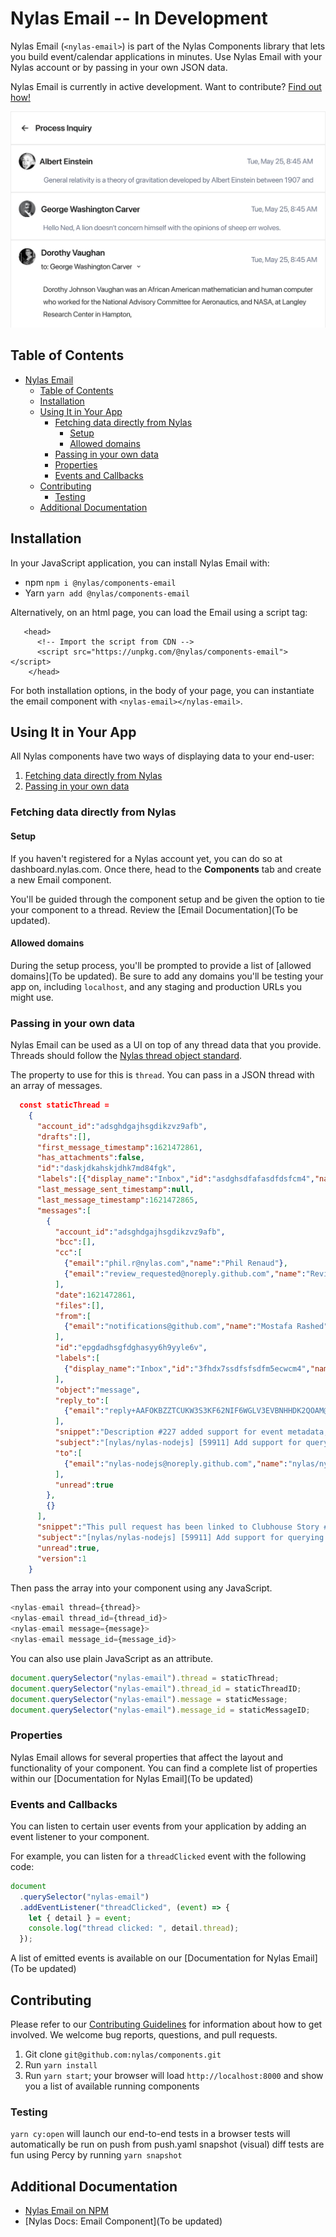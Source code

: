 # Nylas Email -- In Development

Nylas Email (`<nylas-email>`) is part of the Nylas Components library that lets you build event/calendar applications in minutes. Use Nylas Email with your Nylas account or by passing in your own JSON data.

Nylas Email is currently in active development. Want to contribute? [Find out how!](../../CONTRIBUTING.md)

![Nylas Email](sample.png)

## Table of Contents

- [Nylas Email](#nylas-email)
  - [Table of Contents](#table-of-contents)
  - [Installation](#installation)
  - [Using It in Your App](#using-it-in-your-app)
    - [Fetching data directly from Nylas](#fetching-data-directly-from-nylas)
      - [Setup](#setup)
      - [Allowed domains](#allowed-domains)
    - [Passing in your own data](#passing-in-your-own-data)
    - [Properties](#properties)
    - [Events and Callbacks](#events-and-callbacks)
  - [Contributing](#contributing)
    - [Testing](#testing)
  - [Additional Documentation](#additional-documentation)

## Installation

In your JavaScript application, you can install Nylas Email with:

- npm `npm i @nylas/components-email`
- Yarn `yarn add @nylas/components-email`

Alternatively, on an html page, you can load the Email using a script tag:

```
   <head>
      <!-- Import the script from CDN -->
      <script src="https://unpkg.com/@nylas/components-email"></script>
    </head>
```

For both installation options, in the body of your page, you can instantiate the email component with `<nylas-email></nylas-email>`.

## Using It in Your App

All Nylas components have two ways of displaying data to your end-user:

1. [Fetching data directly from Nylas](#fetching-data-directly-from-nylas)
2. [Passing in your own data](#passing-in-your-own-data)

### Fetching data directly from Nylas

#### Setup

If you haven't registered for a Nylas account yet, you can do so at dashboard.nylas.com. Once there, head to the **Components** tab and create a new Email component.

You'll be guided through the component setup and be given the option to tie your component to a thread. Review the [Email Documentation](To be updated).

#### Allowed domains

During the setup process, you'll be prompted to provide a list of [allowed domains](To be updated). Be sure to add any domains you'll be testing your app on, including `localhost`, and any staging and production URLs you might use.

### Passing in your own data

Nylas Email can be used as a UI on top of any thread data that you provide. Threads should follow the [Nylas thread object standard](https://developer.nylas.com/docs/api/#tag--Threads).

The property to use for this is `thread`. You can pass in a JSON thread with an array of messages.

```json
  const staticThread =
    {
      "account_id":"adsghdgajhsgdikzvz9afb",
      "drafts":[],
      "first_message_timestamp":1621472861,
      "has_attachments":false,
      "id":"daskjdkahskjdhk7md84fgk",
      "labels":[{"display_name":"Inbox","id":"asdghsdfafasdfdsfcm4","name":"inbox"}],"last_message_received_timestamp":1621472865,
      "last_message_sent_timestamp":null,
      "last_message_timestamp":1621472865,
      "messages":[
        {
          "account_id":"adsghdgajhsgdikzvz9afb",
          "bcc":[],
          "cc":[
            {"email":"phil.r@nylas.com","name":"Phil Renaud"},
            {"email":"review_requested@noreply.github.com","name":"Review requested"}
          ],
          "date":1621472861,
          "files":[],
          "from":[
            {"email":"notifications@github.com","name":"Mostafa Rashed"}
          ],
          "id":"epgdadhsgfdghasyy6h9yyle6v",
          "labels":[
            {"display_name":"Inbox","id":"3fhdx7ssdfsfsdfm5ecwcm4","name":"inbox"}
          ],
          "object":"message",
          "reply_to":[
            {"email":"reply+AAFOKBZZTCUKW3S3KF62NIF6WGLV3EVBNHHDK2QOAM@reply.github.com","name":"nylas/nylas-nodejs"}
          ],
          "snippet":"Description #227 added support for event metadata, this PR enhances this feature and allows for a user to query metadata using either the metadata_key, or metadata_value, or metadata_pair par","starred":false,
          "subject":"[nylas/nylas-nodejs] [59911] Add support for querying event metadata (#228)","thread_id":"ddfgdfdgdjsgdjhas7md84fgk",
          "to":[
            {"email":"nylas-nodejs@noreply.github.com","name":"nylas/nylas-nodejs"}
          ],
          "unread":true
        },
        {}
      ],
      "snippet":"This pull request has been linked to Clubhouse Story #59911: Node SDK - Add support for querying event metadata. — You are receiving this because your review was requested. Reply to this emai","starred":false,
      "subject":"[nylas/nylas-nodejs] [59911] Add support for querying event metadata (#228)",
      "unread":true,
      "version":1
    }
```

Then pass the array into your component using any JavaScript.

```js
<nylas-email thread={thread}>
<nylas-email thread_id={thread_id}>
<nylas-email message={message}>
<nylas-email message_id={message_id}>
```

You can also use plain JavaScript as an attribute.

```js
document.querySelector("nylas-email").thread = staticThread;
document.querySelector("nylas-email").thread_id = staticThreadID;
document.querySelector("nylas-email").message = staticMessage;
document.querySelector("nylas-email").message_id = staticMessageID;
```

### Properties

Nylas Email allows for several properties that affect the layout and functionality of your component. You can find a complete list of properties within our [Documentation for Nylas Email](To be updated)

### Events and Callbacks

You can listen to certain user events from your application by adding an event listener to your component.

For example, you can listen for a `threadClicked` event with the following code:

```js
document
  .querySelector("nylas-email")
  .addEventListener("threadClicked", (event) => {
    let { detail } = event;
    console.log("thread clicked: ", detail.thread);
  });
```

A list of emitted events is available on our [Documentation for Nylas Email](To be updated)

## Contributing

Please refer to our [Contributing Guidelines](CONTRIBUTING.md) for information about how to get involved. We welcome bug reports, questions, and pull requests.

1. Git clone `git@github.com:nylas/components.git`
2. Run `yarn install`
3. Run `yarn start`; your browser will load `http://localhost:8000` and show you a list of available running components

### Testing

`yarn cy:open` will launch our end-to-end tests in a browser
tests will automatically be run on push from push.yaml
snapshot (visual) diff tests are fun using Percy by running `yarn snapshot`

## Additional Documentation

- [Nylas Email on NPM](https://www.npmjs.com/package/@nylas/components-email)
- [Nylas Docs: Email Component](To be updated)
